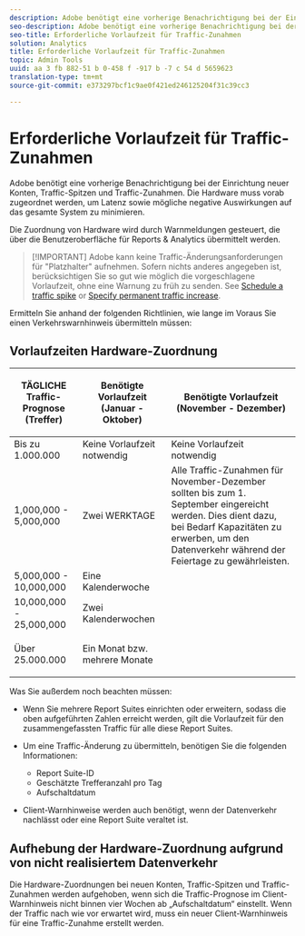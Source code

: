 ```yaml
---
description: Adobe benötigt eine vorherige Benachrichtigung bei der Einrichtung neuer Konten, Traffic-Spitzen und Traffic-Zunahmen. Die Hardware muss vorab zugeordnet werden, um Latenz sowie mögliche negative Auswirkungen auf das gesamte System zu minimieren.
seo-description: Adobe benötigt eine vorherige Benachrichtigung bei der Einrichtung neuer Konten, Traffic-Spitzen und Traffic-Zunahmen. Die Hardware muss vorab zugeordnet werden, um Latenz sowie mögliche negative Auswirkungen auf das gesamte System zu minimieren.
seo-title: Erforderliche Vorlaufzeit für Traffic-Zunahmen
solution: Analytics
title: Erforderliche Vorlaufzeit für Traffic-Zunahmen
topic: Admin Tools
uuid: aa 3 fb 882-51 b 0-458 f -917 b -7 c 54 d 5659623
translation-type: tm+mt
source-git-commit: e373297bcf1c9ae0f421ed246125204f31c39cc3

---
```



# Erforderliche Vorlaufzeit für Traffic-Zunahmen

Adobe benötigt eine vorherige Benachrichtigung bei der Einrichtung neuer Konten, Traffic-Spitzen und Traffic-Zunahmen. Die Hardware muss vorab zugeordnet werden, um Latenz sowie mögliche negative Auswirkungen auf das gesamte System zu minimieren.

Die Zuordnung von Hardware wird durch Warnmeldungen gesteuert, die über die Benutzeroberfläche für Reports &amp; Analytics übermittelt werden.

> [!IMPORTANT] Adobe kann keine Traffic-Änderungsanforderungen für "Platzhalter" aufnehmen. Sofern nichts anderes angegeben ist, berücksichtigen Sie so gut wie möglich die vorgeschlagene Vorlaufzeit, ohne eine Warnung zu früh zu senden. See [Schedule a traffic spike](../../admin/c-traffic-management/t-traffic-schedule-spike.md) or [Specify permanent traffic increase](../../admin/c-traffic-management/t-traffic-permanent.md).

Ermitteln Sie anhand der folgenden Richtlinien, wie lange im Voraus Sie einen Verkehrswarnhinweis übermitteln müssen:

## Vorlaufzeiten Hardware-Zuordnung

<table id="table_A67CC3B164F740088797BD8913244E47">
 <thead>
  <tr>
   <th colname="col1" class="entry"> TÄGLICHE Traffic-Prognose (Treffer) </th>
   <th colname="col2" class="entry"> <p>Benötigte Vorlaufzeit (Januar - Oktober) </p> </th>
   <th colname="col3" class="entry"> <p>Benötigte Vorlaufzeit (November - Dezember) </p> </th>
  </tr>
 </thead>
 <tbody>
  <tr>
   <td colname="col1"> Bis zu 1.000.000 </td>
   <td colname="col2"> Keine Vorlaufzeit notwendig </td>
   <td colname="col3"> Keine Vorlaufzeit notwendig </td>
  </tr>
  <tr>
   <td colname="col1"> 1,000,000 - 5,000,000 </td>
   <td colname="col2"> Zwei WERKTAGE </td>
   <td colname="col3" morerows="3"> Alle Traffic-Zunahmen für November-Dezember sollten bis zum 1. September eingereicht werden. Dies dient dazu, bei Bedarf Kapazitäten zu erwerben, um den Datenverkehr während der Feiertage zu gewährleisten. </td>
  </tr>
  <tr>
   <td colname="col1"> 5,000,000 - 10,000,000 </td>
   <td colname="col2"> Eine Kalenderwoche </td>
  </tr>
  <tr>
   <td colname="col1"> 10,000,000 - 25,000,000 </td>
   <td colname="col2"> Zwei Kalenderwochen </td>
  </tr>
  <tr>
   <td colname="col1"> <p>Über 25.000.000 </p> </td>
   <td colname="col2"> Ein Monat bzw. mehrere Monate </td>
  </tr>
 </tbody>
</table>

Was Sie außerdem noch beachten müssen:

* Wenn Sie mehrere Report Suites einrichten oder erweitern, sodass die oben aufgeführten Zahlen erreicht werden, gilt die Vorlaufzeit für den zusammengefassten Traffic für alle diese Report Suites.
* Um eine Traffic-Änderung zu übermitteln, benötigen Sie die folgenden Informationen:

   * Report Suite-ID
   * Geschätzte Trefferanzahl pro Tag
   * Aufschaltdatum

* Client-Warnhinweise werden auch benötigt, wenn der Datenverkehr nachlässt oder eine Report Suite veraltet ist.

## Aufhebung der Hardware-Zuordnung aufgrund von nicht realisiertem Datenverkehr

Die Hardware-Zuordnungen bei neuen Konten, Traffic-Spitzen und Traffic-Zunahmen werden aufgehoben, wenn sich die Traffic-Prognose im Client-Warnhinweis nicht binnen vier Wochen ab „Aufschaltdatum“ einstellt. Wenn der Traffic nach wie vor erwartet wird, muss ein neuer Client-Warnhinweis für eine Traffic-Zunahme erstellt werden.
